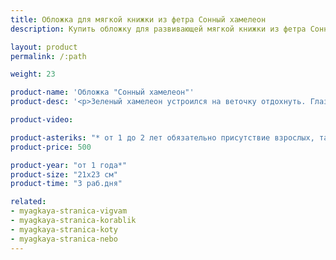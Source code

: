 ```yaml
---
title: Обложка для мягкой книжки из фетра Сонный хамелеон
description: Купить обложку для развивающей мягкой книжки из фетра Сонный хамелеон в магазине KiddyTrick

layout: product
permalink: /:path

weight: 23

product-name: 'Обложка "Сонный хамелеон"'
product-desc: '<p>Зеленый хамелеон устроился на веточку отдохнуть. Глаз хамелеона можно открыть и закрыть, в зависимости от времени суток. Луна и солнце сменяют друг друга простым перетягиванием за петельки.</p><p>Обложку можно заказать в составе мягкой книжки, стоимость книги рассчитывается как сумма стоимости обложки и страниц.</p><p>Детали обложки выполнены из фетра, сама страница - из хлопка.</p>'

product-video:

product-asteriks: "* от 1 до 2 лет обязательно присутствие взрослых, так как на страничке присутствуют  мелкие детали, которые очень старательные детки могут проглотить."
product-price: 500

product-year: "от 1 года*"
product-size: "21х23 см"
product-time: "3 раб.дня"

related:
- myagkaya-stranica-vigvam
- myagkaya-stranica-korablik
- myagkaya-stranica-koty
- myagkaya-stranica-nebo
---
```

	
